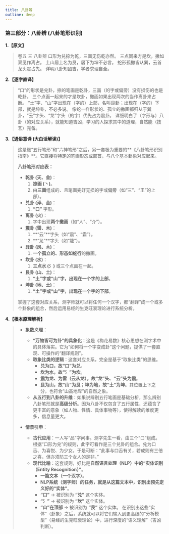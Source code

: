 ```yaml
---
title: 八卦辨
outline: deep
---
```

  
### **第三部分：八卦辨 (八卦笔形识别)**

**1.【原文】**
> 卷五 三 八卦辨
> 口形为兑捺为乾，三画无伤乾亦然。
> 三点同来方是坎，撇如双见作离占。
> 土山居上名为艮，居下为坤不必言。
> 蛇形孤撇皆从巽，云首龙头震占先。
> 详明八卦知凶吉，学者求理自全。

**2.【逐字直译】**
> “口”的形状是兑卦，捺的笔画是乾卦，三画（的字或偏旁）没有损伤的也是乾卦。
> 三个点画一起来的才是坎卦，撇画如果出现两次的当作离卦来占断。
> “土”字、“山”字出现在（字的）上部，名叫艮卦；出现在（字的）下部，就是坤卦，不必多说。
> 像蛇一样形状的、孤立的撇画都归从于巽卦，“云”字头、“龙”字头（的字）优先占为震卦。
> 详细明白了（字形与）八卦（的对应关系），就能知道吉凶，学习的人探求其中的道理，自然能（技艺）完备。

**3.【通俗意译 (大白话解读)】**
> 这是继“五行笔形”和“六神笔形”之后，另一套极为重要的**《八卦笔形识别指南》**。它直接将特定的笔画形态或部首，与八个基本卦象对应起来。
> 
> **八卦笔形对应表：**
> 
> *   **乾卦 (天、金)**：
>     1.  **捺画 (丶)**。
>     2.  由**三画**组成的、且笔画完好无损的字或偏旁（如“三”、“王”的上部）。
> *   **兑卦 (泽、金)**：
>     1.  **“口”** 字形。
> *   **离卦 (火)**：
>     1.  字中出现**两个撇画**（如“人”、“介”）。
> *   **震卦 (雷、木)**：
>     1.  **“云”**字头（如“震”、“霜”）。
>     2.  **“龙”**字头（如“龍”）。
> *   **巽卦 (风、木)**：
>     1.  **一个孤立的、形态如蛇行**的撇画。
> *   **坎卦 (水)**：
>     1.  **三点水 (氵)** 或三个点画在一起。
> *   **艮卦 (山、土)**：
>     1.  **“土”**字或**“山”**字，出现在一个字的**上部**。
> *   **坤卦 (地、土)**：
>     1.  **“土”**字或**“山”**字，出现在一个字的**下部**。
> 
> 掌握了这套对应关系，测字师就可以将任何一个汉字，都“翻译”成一个或多个卦象的组合，然后运用易经的生克旺衰理论进行系统分析。

**4.【根本原理解析】**
> *   **象数义理**：
>     *   **“万物皆可为卦”的具象化**：这是《梅花易数》核心思想在测字术中的具体落实。它为“如何将一个字变成卦”这个问题，提供了一套直观、可操作的“翻译规则”。
>     *   **取象比类的逻辑**：这套对应关系，完全是基于“取象比类”的思维。
>         *   **兑为口，故“口”为兑**。
>         *   **坎为水，故“氵”为坎**。
>         *   **震为龙、为雷（云从龙），故“龙”头、“云”头为震**。
>         *   **艮为山，故“山”为艮；坤为地，故“土”为坤**。其位置上下之分，也符合“山高地卑”的自然之象。
>     *   **从五行到八卦的升维**：如果说辨别五行笔画是基础分析，那么辨别八卦笔形就是**高级分析**。因为八卦不仅包含了五行属性，还蕴含了更丰富的意象（如人物、性情、具体事物等），使得解读的维度更多，信息量更大。
> 
> *   **情景引申**：
>     *   **古代应用**：一人写“品”字问事。测字先生一看，由三个“口”组成。根据“口形为兑”的规则，此字可看作是三个兑卦的组合。兑为口舌、为喜悦、为少女。于是可断：“此事与口舌有关，若成则有三倍之喜，但亦须防三个女人的是非。”
>     *   **现代比喻**：这套规则，好比是**自然语言处理（NLP）中的“实体识别（Entity Recognition）”**。
>         *   **一篇文本（一个汉字）**。
>         *   **NLP系统（测字师）**的任务，就是从这篇文本中，识别出预先定义好的**“实体”**。
>         *   **“口”** -> 被识别为 **“兑”** 这个实体。
>         *   **“氵”** -> 被识别为 **“坎”** 这个实体。
>         *   **“山”在顶部** -> 被识别为 **“艮”** 这个实体。
>         在识别出这些“实体”（卦象）之后，系统就可以将它们输入到更高级的“分析模型”（易经的生克旺衰理论）中，进行深度的“语义理解”（吉凶判断）。
